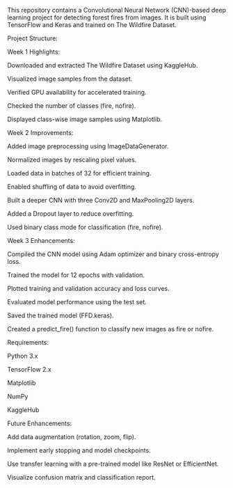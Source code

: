 This repository contains a Convolutional Neural Network (CNN)-based deep learning project for detecting forest fires from images. It is built using TensorFlow and Keras and trained on The Wildfire Dataset.

Project Structure:

Week 1 Highlights:

Downloaded and extracted The Wildfire Dataset using KaggleHub.

Visualized image samples from the dataset.

Verified GPU availability for accelerated training.

Checked the number of classes (fire, nofire).

Displayed class-wise image samples using Matplotlib.

Week 2 Improvements:

Added image preprocessing using ImageDataGenerator.

Normalized images by rescaling pixel values.

Loaded data in batches of 32 for efficient training.

Enabled shuffling of data to avoid overfitting.

Built a deeper CNN with three Conv2D and MaxPooling2D layers.

Added a Dropout layer to reduce overfitting.

Used binary class mode for classification (fire, nofire).

Week 3 Enhancements:

Compiled the CNN model using Adam optimizer and binary cross-entropy loss.

Trained the model for 12 epochs with validation.

Plotted training and validation accuracy and loss curves.

Evaluated model performance using the test set.

Saved the trained model (FFD.keras).

Created a predict_fire() function to classify new images as fire or nofire.

Requirements: 

Python 3.x

TensorFlow 2.x

Matplotlib

NumPy

KaggleHub

Future Enhancements:

Add data augmentation (rotation, zoom, flip).

Implement early stopping and model checkpoints.

Use transfer learning with a pre-trained model like ResNet or EfficientNet.

Visualize confusion matrix and classification report.
